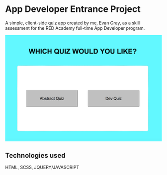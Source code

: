 # App Developer Entrance Project

A simple, client-side quiz app created by me, Evan Gray, as a skill assessment for the RED Academy full-time App Developer program.

![screenshot](/screenshot.png?raw=true "App Screenshot")


## Technologies used

HTML, SCSS, JQUERY/JAVASCRIPT